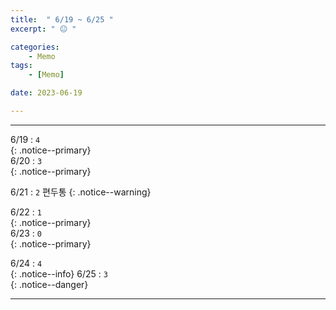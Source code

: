 ```yaml
---
title:  " 6/19 ~ 6/25 "
excerpt: " 😐 "

categories:
    - Memo
tags:
    - [Memo]

date: 2023-06-19

---
```

- - -
<!-- 약 -->

6/19 : `4`   
{: .notice--primary}  
6/20 : `3`   
{: .notice--primary}  

6/21 : `2`   편두통
{: .notice--warning}  

6/22 : `1`   
{: .notice--primary}  
6/23 : `0`  
{: .notice--primary} 


6/24 : `4`      
{: .notice--info} 
6/25 : `3`   
{: .notice--danger}  


<!-- {: .notice}
{: .notice--primary}
{: .notice--info}
{: .notice--warning}
{: .notice--success}
{: .notice--danger} 
😄 😐 🙁 😡
-->
- - -